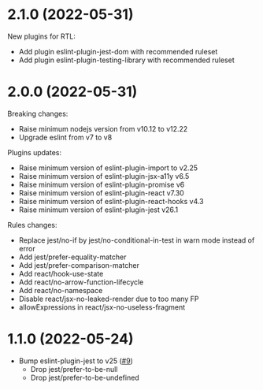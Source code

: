 # 2.1.0 (2022-05-31)

New plugins for RTL:

- Add plugin eslint-plugin-jest-dom with recommended ruleset
- Add plugin eslint-plugin-testing-library with recommended ruleset

# 2.0.0 (2022-05-31)

Breaking changes:

- Raise minimum nodejs version from v10.12 to v12.22
- Upgrade eslint from v7 to v8

Plugins updates:

- Raise minimum version of eslint-plugin-import to v2.25
- Raise minimum version of eslint-plugin-jsx-a11y v6.5
- Raise minimum version of eslint-plugin-promise v6
- Raise minimum version of eslint-plugin-react v7.30
- Raise minimum version of eslint-plugin-react-hooks v4.3
- Raise minimum version of eslint-plugin-jest v26.1

Rules changes:

- Replace jest/no-if by jest/no-conditional-in-test in warn mode instead of error
- Add jest/prefer-equality-matcher
- Add jest/prefer-comparison-matcher
- Add react/hook-use-state
- Add react/no-arrow-function-lifecycle
- Add react/no-namespace
- Disable react/jsx-no-leaked-render due to too many FP
- allowExpressions in react/jsx-no-useless-fragment

# 1.1.0 (2022-05-24)

- Bump eslint-plugin-jest to v25 ([#9](https://github.com/SonarSource/eslint-config-sonarqube/pull/9))
  - Drop jest/prefer-to-be-null
  - Drop jest/prefer-to-be-undefined
